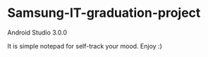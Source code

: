 # Samsung-IT-graduation-project

Android Studio 3.0.0

It is simple notepad for self-track your mood. Enjoy :)
